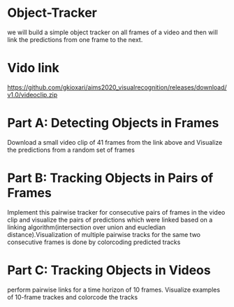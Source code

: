 # Object-Tracker
we will build a simple object tracker  on all frames of a video and then will link the predictions from one frame to the next.

# Vido link
https://github.com/gkioxari/aims2020_visualrecognition/releases/download/v1.0/videoclip.zip 

# Part A: Detecting Objects in Frames
Download a small video clip of 41 frames from the link above and Visualize the predictions from a random set of frames

# Part B: Tracking Objects in Pairs of Frames
Implement this pairwise tracker for consecutive pairs of frames in the video clip and visualize the pairs of predictions which were linked based on a linking algorithm(intersection over union and eucledian distance).Visualization of  multiple pairwise tracks for the same two consecutive frames  is done by colorcoding  predicted tracks

# Part C: Tracking Objects in Videos
perform pairwise links for a time horizon of 10 frames. Visualize examples of 10-frame trackes and  colorcode the tracks
